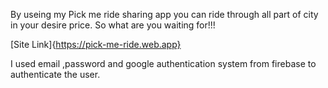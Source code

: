 By useing my Pick me ride sharing app you can ride through all part of city in your desire price.
So what are you waiting for!!!

[Site Link]{https://pick-me-ride.web.app}

I used email ,password and google authentication system from firebase to authenticate the user.
